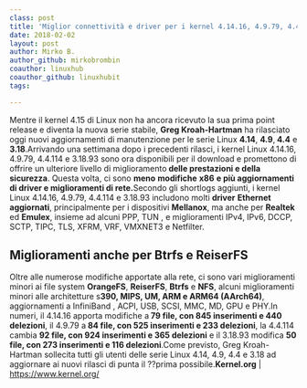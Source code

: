 ```yaml
---
class: post
title: 'Miglior connettività e driver per i kernel 4.14.16, 4.9.79, 4.4.114 e 3.18.93'
date: 2018-02-02
layout: post
author: Mirko B.
author_github: mirkobrombin
coauthor: linuxhub
coauthor_github: linuxhubit
tags:

---
```

Mentre il kernel 4.15 di Linux non ha ancora ricevuto la sua prima point release e diventa la nuova serie stabile, <strong>Greg Kroah-Hartman</strong> ha rilasciato oggi nuovi aggiornamenti di manutenzione per le serie Linux <strong>4.14</strong>, <strong>4.9</strong>,<strong> 4.4</strong> e <strong>3.18</strong>.Arrivando una settimana dopo i precedenti rilasci, i kernel Linux 4.14.16, 4.9.79, 4.4.114 e 3.18.93 sono ora disponibili per il download e promettono di offrire un ulteriore livello di miglioramento<strong> delle prestazioni e della sicurezza</strong>. Questa volta, ci sono <strong>meno</strong> <strong>modifiche</strong> <strong>x86</strong> <strong>e più aggiornamenti di driver e miglioramenti di rete.</strong>Secondo gli shortlogs aggiunti, i kernel Linux 4.14.16, 4.9.79, 4.4.114 e 3.18.93 includono molti <strong>driver</strong> <strong>Ethernet</strong> <strong>aggiornati</strong>, principalmente per i dispositivi <strong>Mellanox</strong>, ma anche per <strong>Realtek</strong> ed <strong>Emulex</strong>, insieme ad alcuni PPP, TUN , e miglioramenti IPv4, IPv6, DCCP, SCTP, TIPC, TLS, XFRM, VRF, VMXNET3 e Netfilter.<h2>Miglioramenti anche per Btrfs e ReiserFS</h2>Oltre alle numerose modifiche apportate alla rete, ci sono vari miglioramenti minori ai file system <strong>OrangeFS</strong>, <strong>ReiserFS</strong>, <strong>Btrfs</strong> e <strong>NFS</strong>, alcuni miglioramenti minori alle architetture s<strong>390, MIPS, UM, ARM e ARM64 (AArch64)</strong>, aggiornamenti a InfiniBand , ACPI, USB, SCSI, MMC, MD, GPU e PHY.In numeri, il 4.14.16 apporta modifiche a<strong> 79 file, con 845 inserimenti e 440 delezioni</strong>, il 4.9.79 a<strong> 84 file, con 525 inserimenti e 233 delezioni</strong>, la 4.4.114 cambia <strong>92 file, con 924 inserimenti e 365 delezioni</strong> e il 3.18.93 modifica <strong>50 file, con 273 inserimenti e 116 delezioni</strong>.Come previsto, Greg Kroah-Hartman sollecita tutti gli utenti delle serie Linux 4.14, 4.9, 4.4 e 3.18 ad aggiornare ai nuovi rilasci di punta il ??prima possibile.<strong>Kernel.org</strong> | <a href="https://www.kernel.org/">https://www.kernel.org/</a>